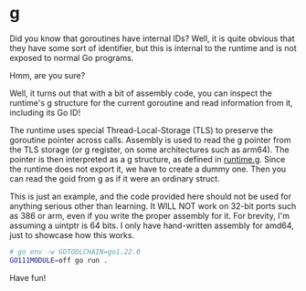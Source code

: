 # g

Did you know that goroutines have internal IDs? Well, it is quite obvious that they have some sort of identifier, but this is internal to the runtime and is not exposed to normal Go programs.

Hmm, are you sure?

Well, it turns out that with a bit of assembly code, you can inspect the runtime's g structure for the current goroutine and read information from it, including its Go ID!

The runtime uses special Thread-Local-Storage (TLS) to preserve the goroutine pointer across calls. Assembly is used to read the g pointer from the TLS storage (or g register, on some architectures such as arm64). The pointer is then interpreted as a g structure, as defined in [runtime.g](https://github.com/golang/go/blob/b158ca9ae35fd98e383411633469819fdbc65eca/src/runtime/runtime2.go#L422). Since the runtime does not export it, we have to create a dummy one. Then you can read the goid from g as if it were an ordinary struct.

This is just an example, and the code provided here should not be used for anything serious other than learning. It WILL NOT work on 32-bit ports such as 386 or arm, even if you write the proper assembly for it. For brevity, I'm assuming a uintptr is 64 bits. I only have hand-written assembly for amd64, just to showcase how this works.

```bash
# go env -w GOTOOLCHAIN=go1.22.0
GO111MODULE=off go run .
```

Have fun!


